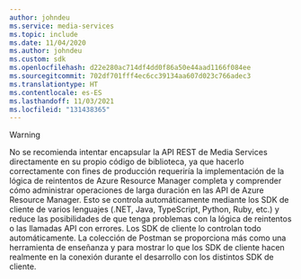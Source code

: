 ```yaml
---
author: johndeu
ms.service: media-services
ms.topic: include
ms.date: 11/04/2020
ms.author: johndeu
ms.custom: sdk
ms.openlocfilehash: d22e280ac714df4dd0f86a50e44aad1166f084ee
ms.sourcegitcommit: 702df701fff4ec6cc39134aa607d023c766adec3
ms.translationtype: HT
ms.contentlocale: es-ES
ms.lasthandoff: 11/03/2021
ms.locfileid: "131438365"
---
```

> [!WARNING]
> No se recomienda intentar encapsular la API REST de Media Services directamente en su propio código de biblioteca, ya que hacerlo correctamente con fines de producción requeriría la implementación de la lógica de reintentos de Azure Resource Manager completa y comprender cómo administrar operaciones de larga duración en las API de Azure Resource Manager. Esto se controla automáticamente mediante los SDK de cliente de varios lenguajes (.NET, Java, TypeScript, Python, Ruby, etc.) y reduce las posibilidades de que tenga problemas con la lógica de reintentos o las llamadas API con errores. Los SDK de cliente lo controlan todo automáticamente. La colección de Postman se proporciona más como una herramienta de enseñanza y para mostrar lo que los SDK de cliente hacen realmente en la conexión durante el desarrollo con los distintos SDK de cliente.
